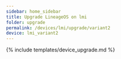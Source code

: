 ```yaml
---
sidebar: home_sidebar
title: Upgrade LineageOS on lmi
folder: upgrade
permalink: /devices/lmi/upgrade/variant2
device: lmi_variant2
---
```

{% include templates/device_upgrade.md %}
